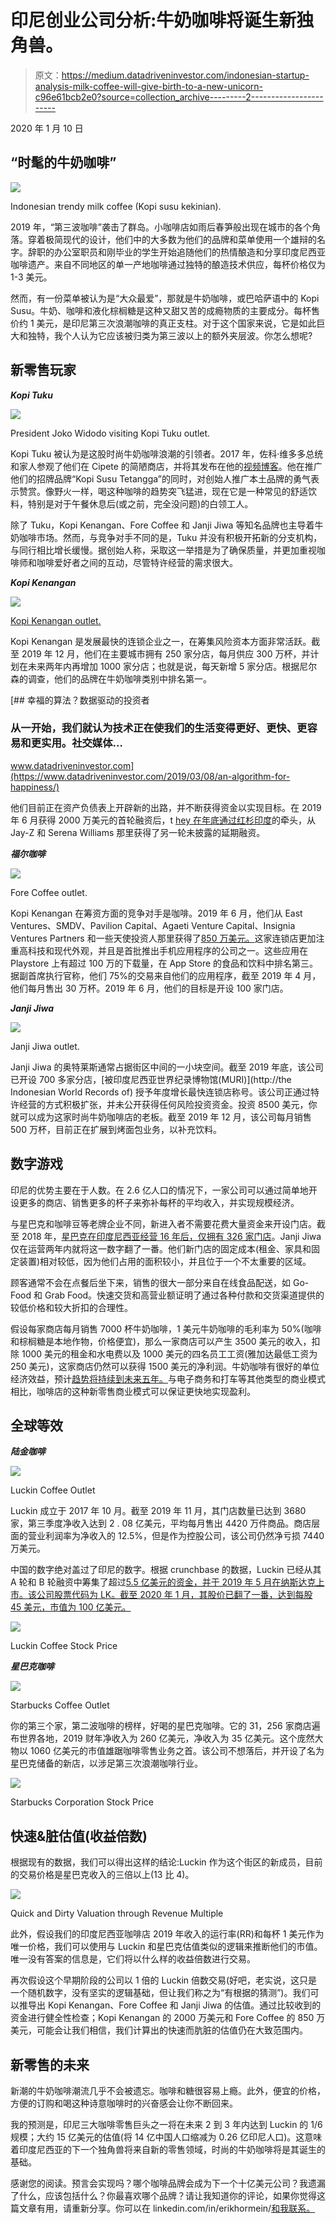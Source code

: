 # 印尼创业公司分析:牛奶咖啡将诞生新独角兽。

> 原文：<https://medium.datadriveninvestor.com/indonesian-startup-analysis-milk-coffee-will-give-birth-to-a-new-unicorn-c96e61bcb2e0?source=collection_archive---------2----------------------->

2020 年 1 月 10 日

## “时髦的牛奶咖啡”

![](img/6dfc179e061b1163b3ee86fc7eb5c1ee.png)

Indonesian trendy milk coffee (Kopi susu kekinian).

2019 年，“第三波咖啡”袭击了群岛。小咖啡店如雨后春笋般出现在城市的各个角落。穿着极简现代的设计，他们中的大多数为他们的品牌和菜单使用一个雄辩的名字。辞职的办公室职员和刚毕业的学生开始追随他们的热情酿造和分享印度尼西亚咖啡遗产。来自不同地区的单一产地咖啡通过独特的酿造技术供应，每杯价格仅为 1-3 美元。

然而，有一份菜单被认为是“大众最爱”，那就是牛奶咖啡，或巴哈萨语中的 Kopi Susu。牛奶、咖啡和液化棕榈糖是这种又甜又苦的成瘾物质的主要成分。每杯售价约 1 美元，是印尼第三次浪潮咖啡的真正支柱。对于这个国家来说，它是如此巨大和独特，我个人认为它应该被归类为第三波以上的额外夹层波。你怎么想呢?

## 新零售玩家

***Kopi Tuku***

![](img/052623a0eab4ce938bd87afc50d23a4b.png)

President Joko Widodo visiting Kopi Tuku outlet.

Kopi Tuku 被认为是这股时尚牛奶咖啡浪潮的引领者。2017 年，佐科·维多多总统和家人参观了他们在 Cipete 的简陋商店，并将其发布在他的[视频博客](https://www.youtube.com/watch?v=IBfYSVqkUTw&feature=emb_logo.)。他在推广他们的招牌品牌“Kopi Susu Tetangga”的同时，对创始人推广本土品牌的勇气表示赞赏。像野火一样，喝这种咖啡的趋势突飞猛进，现在它是一种常见的舒适饮料，特别是对于午餐休息后(或之前，完全没问题)的白领工人。

除了 Tuku，Kopi Kenangan、Fore Coffee 和 Janji Jiwa 等知名品牌也主导着牛奶咖啡市场。然而，与竞争对手不同的是，Tuku 并没有积极开拓新的分支机构，与同行相比增长缓慢。据创始人称，采取这一举措是为了确保质量，并更加重视咖啡师和咖啡爱好者之间的互动，尽管特许经营的需求很大。

***Kopi Kenangan***

![](img/4557fb37931cfdd67a94004257a3cfb8.png)

[Kopi Kenangan outlet.](http://soloevent.id/enggak-cukup-sekali-menikmati-kopi-kenangan/)

Kopi Kenangan 是发展最快的连锁企业之一，在筹集风险资本方面非常活跃。截至 2019 年 12 月，他们在主要城市拥有 250 家分店，每月供应 300 万杯，并计划在未来两年内再增加 1000 家分店；也就是说，每天新增 5 家分店。根据尼尔森的调查，他们的品牌在牛奶咖啡类别中排名第一。

[](https://www.datadriveninvestor.com/2019/03/08/an-algorithm-for-happiness/) [## 幸福的算法？数据驱动的投资者

### 从一开始，我们就认为技术正在使我们的生活变得更好、更快、更容易和更实用。社交媒体…

www.datadriveninvestor.com](https://www.datadriveninvestor.com/2019/03/08/an-algorithm-for-happiness/) 

他们目前正在资产负债表上开辟新的出路，并不断获得资金以实现目标。在 2019 年 6 月获得 2000 万美元的首轮融资后，t [hey 在年底通过红杉印度](https://finance.detik.com/industri/d-4833027/wow-jay-z-hingga-serena-williams-guyur-modal-ke-kopi-kenangan)的牵头，从 Jay-Z 和 Serena Williams 那里获得了另一轮未披露的延期融资。

***福尔咖啡***

![](img/0dacaae0ec53e4887bce404916442254.png)

Fore Coffee outlet.

Kopi Kenangan 在筹资方面的竞争对手是咖啡。2019 年 6 月，他们从 East Ventures、SMDV、Pavilion Capital、Agaeti Venture Capital、Insignia Ventures Partners 和一些天使投资人那里获得了[850 万美元。](https://e27.co/on-demand-specialty-coffee-startup-fore-coffee-secures-us8-5m-funding-from-east-ventures-20190131/)这家连锁店更加注重高科技和现代外观，并且是首批推出手机应用程序的公司之一。这些应用在 Playstore 上有超过 100 万的下载量，在 App Store 的食品和饮料中排名第三。据副首席执行官称，他们 75%的交易来自他们的应用程序，截至 2019 年 4 月，他们每月售出 30 万杯。2019 年 6 月，他们的目标是开设 100 家门店。

***Janji Jiwa***

![](img/ba117f83c1fea48c7bc20a0388728e85.png)

Janji Jiwa outlet.

Janji Jiwa 的奥特莱斯通常占据街区中间的一小块空间。截至 2019 年底，该公司已开设 700 多家分店，[被印度尼西亚世界纪录博物馆(MURI)](http://the Indonesian World Records of) 授予年度增长最快连锁店称号。该公司正通过特许经营的方式积极扩张，并未公开获得任何风险投资资金。投资 8500 美元，你就可以成为这家时尚牛奶咖啡店的老板。截至 2019 年 12 月，该公司每月销售 500 万杯，目前正在扩展到烤面包业务，以补充饮料。

## 数字游戏

印尼的优势主要在于人数。在 2.6 亿人口的情况下，一家公司可以通过简单地开设更多的商店、销售更多的杯子来弥补每杯的平均收入，并实现规模经济。

与星巴克和咖啡豆等老牌企业不同，新进入者不需要花费大量资金来开设门店。截至 2018 年，[星巴克在印度尼西亚经营 16 年后，仅拥有 326 家门店](http://www.starbucks.co.id/about-us/our-heritage/starbucks-in-indonesia)。Janji Jiwa 仅在运营两年内就将这一数字翻了一番。他们新门店的固定成本(租金、家具和固定装置)相对较低，因为他们占用的面积较小，并且位于一个不太重要的区域。

顾客通常不会在点餐后坐下来，销售的很大一部分来自在线食品配送，如 Go-Food 和 Grab Food。快速交货和高营业额证明了通过各种付款和交货渠道提供的较低价格和较大折扣的合理性。

假设每家商店每月销售 7000 杯牛奶咖啡，1 美元牛奶咖啡的毛利率为 50%(咖啡和棕榈糖是本地作物，价格便宜)，那么一家商店可以产生 3500 美元的收入，扣除 1000 美元的租金和水电费以及 1000 美元的四名员工工资(雅加达最低工资为 250 美元)，这家商店仍然可以获得 1500 美元的净利润。牛奶咖啡有很好的单位经济效益，预计[趋势将持续到未来五年。](https://today.line.me/id/pc/article/Tren+Es+Kopi+Susu+Diprediksi+Masih+Akan+Bertahan+5+Tahun+Lagi-L7aerV)与电子商务和打车等其他类型的商业模式相比，咖啡店的这种新零售商业模式可以保证更快地实现盈利。

## 全球等效

***陆金咖啡***

![](img/e7dd65758f30e242dc8615f29c41e8f5.png)

Luckin Coffee Outlet

Luckin 成立于 2017 年 10 月。截至 2019 年 11 月，其门店数量已达到 3680 家，第三季度净收入达到 2 . 08 亿美元，平均每月售出 4420 万件商品。商店层面的营业利润率为净收入的 12.5%，但是作为控股公司，该公司仍然净亏损 7440 万美元。

中国的数字绝对盖过了印尼的数字。根据 crunchbase 的数据，Luckin 已经从其 A 轮和 B 轮融资中筹集了超过[5.5 亿美元的资金，并于 2019 年 5 月在纳斯达克上市。该公司股票代码为 LK。截至 2020 年 1 月，其股价已翻了一番，达到每股 45 美元，市值为 100 亿美元。](https://www.crunchbase.com/organization/luckin-coffee#section-funding-rounds)

![](img/9574f0f344bb6c74559e308e2d56b22d.png)

Luckin Coffee Stock Price

***星巴克咖啡***

![](img/15c186f5add24abd8009a85d0d89afc4.png)

Starbucks Coffee Outlet

你的第三个家，第二波咖啡的榜样，好喝的星巴克咖啡。它的 31，256 家商店遍布世界各地，2019 财年净收入为 260 亿美元，净收入为 35 亿美元。这个庞然大物以 1060 亿美元的市值雄踞咖啡零售业务之首。该公司不想落后，并开设了名为星巴克储备的新店，以涉足第三次浪潮咖啡行业。

![](img/441beee6fd7ab7314f91c988f97ec0fc.png)

Starbucks Corporation Stock Price

## **快速&脏估值(收益倍数)**

根据现有的数据，我们可以得出这样的结论:Luckin 作为这个街区的新成员，目前的交易价格是星巴克收入的三倍以上(13 比 4)。

![](img/99db257be6cf98838d073712689521ff.png)

Quick and Dirty Valuation through Revenue Multiple

此外，假设我们的印度尼西亚咖啡店 2019 年收入的运行率(RR)和每杯 1 美元作为唯一价格，我们可以使用与 Luckin 和星巴克估值类似的逻辑来推断他们的市值。唯一没有答案的信息是，它们将以什么样的收益倍数进行交易。

再次假设这个早期阶段的公司以 1 倍的 Luckin 倍数交易(好吧，老实说，这只是一个随机数字，没有坚实的逻辑基础，但让我们称之为“有根据的猜测”)。我们可以推导出 Kopi Kenangan、Fore Coffee 和 Janji Jiwa 的估值。通过比较收到的资金进行健全性检查；Kopi Kenangan 的 2000 万美元和 Fore Coffee 的 850 万美元，可能会让我们相信，我们计算出的快速而肮脏的估值仍在大致范围内。

## 新零售的未来

新潮的牛奶咖啡潮流几乎不会被遗忘。咖啡和糖很容易上瘾。此外，便宜的价格，方便的订购和喝这种诗意咖啡时的兴奋感会让你不断回来。

我的预测是，印尼三大咖啡零售巨头之一将在未来 2 到 3 年内达到 Luckin 的 1/6 规模；大约 15 亿美元的估值(将 14 亿中国人口缩减为 0.26 亿印尼人口)。这意味着印度尼西亚的下一个独角兽将来自新的零售领域，时尚的牛奶咖啡将是其诞生的基础。

感谢您的阅读。预言会实现吗？哪个咖啡品牌会成为下一个十亿美元公司？我遗漏了什么，应该包括什么？你最喜欢哪个品牌？请让我知道你的评论，如果你觉得这篇文章有用，请重新分享。你可以在 linkedin.com/in/erikhormein/[和我联系。](https://www.linkedin.com/in/erikhormein/)